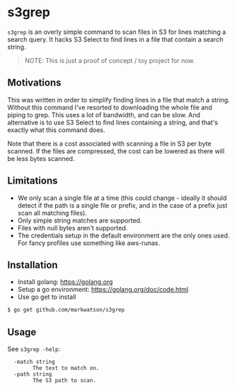 # s3grep

`s3grep` is an overly simple command to scan files in S3 for lines matching a
 search query. It hacks S3 Select to find lines in a file that contain a search string. 

> NOTE: This is just a proof of concept / toy project for now.

## Motivations

This was written in order to simplify finding lines in a file that match a string. Without this command
I've resorted to downloading the whole file and piping to grep. This uses a lot of bandwidth, and can be
slow. And alternative is to use S3 Select to find lines containing a string, and that's exactly what this
command does. 

Note that there is a cost associated with scanning a file in S3 per byte scanned. If the files are compressed,
the cost can be lowered as there will be less bytes scanned. 

## Limitations

- We only scan a single file at a time (this could change - ideally it should detect if the path is a single file or prefix, and in the case of a prefix just scan all matching files).
- Only simple string matches are supported.
- Files with null bytes aren't supported. 
- The credentials setup in the default environment are the only ones used. For fancy profiles use something like aws-runas.

## Installation

- Install golang: <https://golang.org>
- Setup a go environment: <https://golang.org/doc/code.html>
- Use go get to install
```bash
$ go get github.com/markwatson/s3grep
```

## Usage
See `s3grep -help`:
```
  -match string
        The text to match on.
  -path string
        The S3 path to scan.
```


